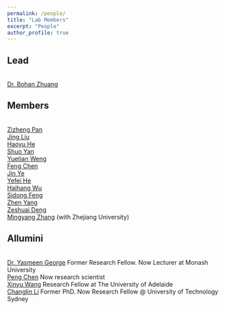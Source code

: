 ```yaml
---
permalink: /people/
title: "Lab Members"
excerpt: "People"
author_profile: true
---
```


## Lead
<br><a href="https://bohanzhuang.github.io/">Dr. Bohan Zhuang</a>

## Members

<br><a href="https://zizhengpan.github.io/">Zizheng Pan</a>
<br><a href="https://www.jing-liu.com/">Jing Liu</a>
<br><a href="https://charles-haoyuhe.github.io/">Haoyu He</a>
<br><a href="https://www.linkedin.com/in/yan-shuo-49888164/?originalSubdomain=au">Shuo Yan</a>
<br><a href="https://openreview.net/profile?id=~Yuetian_Weng1">Yuetian Weng</a>
<br><a href="https://github.com/Chenfeng1271">Feng Chen</a> 
<br><a href="https://yejin0111.github.io/">Jin Ye</a> 
<br><a href="https://scholar.google.com/citations?user=CTEQwwwAAAAJ&hl=zh-CN&oi=ao">Yefei He</a> 
<br><a href="https://mechanical.eng.unimelb.edu.au/people/research-students/roboticsoptimisation/haihang-wu">Haihang Wu</a> 
<br><a href="https://sidongfeng.github.io/">Sidong Feng</a> 
<br><a href="">Zhen Yang</a> 
<br><a href="https://scholar.google.com/citations?user=udPURMAAAAAJ&hl=zh-CN">Zeshuai Deng</a> 
<br><a href="">Mingyang Zhang</a> (with Zhejiang University)


## Allumini

<br><a href="https://scholar.google.com/citations?user=URHQRGwAAAAJ&hl=en">Dr. Yasmeen George</a>  Former Research Fellow. Now Lecturer at Monash University
<br><a href="https://scholar.google.com/citations?user=Hoh9p_kAAAAJ&hl=en">Peng Chen</a>  Now research scientist 
<br><a href="">Xinyu Wang</a> Research Fellow at The University of Adelaide
<br><a href="https://scholar.google.com/citations?user=RLAgwBkAAAAJ&hl=en">Changlin Li</a> Former PhD. Now Research Fellow @ University of Technology Sydney

